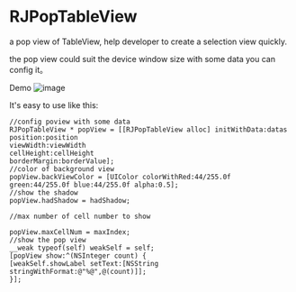 # RJPopTableView
a pop view of TableView, help developer to create a selection view quickly.

the pop view could suit the device window size with some data you can config it。

Demo
![image](https://github.com/BigBigPo/RJPopTableView/blob/master/demoShow.gif)

It's easy to use like this:
```
//config poview with some data
RJPopTableView * popView = [[RJPopTableView alloc] initWithData:datas
position:position
viewWidth:viewWidth
cellHeight:cellHeight
borderMargin:borderValue];
//color of background view
popView.backViewColor = [UIColor colorWithRed:44/255.0f green:44/255.0f blue:44/255.0f alpha:0.5];
//show the shadow
popView.hadShadow = hadShadow;

//max number of cell number to show

popView.maxCellNum = maxIndex;
//show the pop view
__weak typeof(self) weakSelf = self;
[popView show:^(NSInteger count) {
[weakSelf.showLabel setText:[NSString stringWithFormat:@"%@",@(count)]];
}];
```
